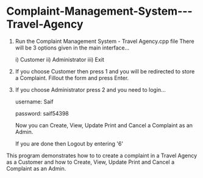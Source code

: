 # Complaint-Management-System---Travel-Agency

1. Run the Complaint Management System - Travel Agency.cpp file
  There will be 3 options given in the main interface...
  
  
    i)   Customer
    ii)  Administrator
    iii) Exit
2. If you choose Customer then press 1 and you will be redirected to store a Complaint. Fillout the form and press Enter.


3. If you choose Administrator press 2 and you need to login...

    username: Saif
    
    password: saif54398
    
    
    Now you can Create, View, Update Print and Cancel a Complaint as an Admin.
    
    If you are done then Logout by entering '6'
    
 
 
 This program demonstrates how to to create a complaint in a Travel Agency as a Customer and how to Create, View, Update Print and Cancel a Complaint as an Admin.
 

